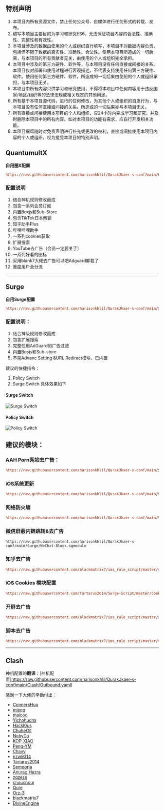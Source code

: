 ## 特别声明

1. 本项目内所有资源文件，禁止任何公众号、自媒体进行任何形式的转载、发布。
2. 编写本项目主要目的为学习和研究ES6，无法保证项目内容的合法性、准确性、完整性和有效性。
3. 本项目涉及的数据由使用的个人或组织自行填写，本项目不对数据内容负责，包括但不限于数据的真实性、准确性、合法性。使用本项目所造成的一切后果，与本项目的所有贡献者无关，由使用的个人或组织完全承担。
4. 本项目中涉及的第三方硬件、软件等，与本项目没有任何直接或间接的关系。本项目仅对部署和使用过程进行客观描述，不代表支持使用任何第三方硬件、软件。使用任何第三方硬件、软件，所造成的一切后果由使用的个人或组织承担，与本项目无关。
5. 本项目中所有内容只供学习和研究使用，不得将本项目中任何内容用于违反国家/地区/组织等的法律法规或相关规定的其他用途。
6. 所有基于本项目源代码，进行的任何修改，为其他个人或组织的自发行为，与本项目没有任何直接或间接的关系，所造成的一切后果亦与本项目无关。
7. 所有直接或间接使用本项目的个人和组织，应24小时内完成学习和研究，并及时删除本项目中的所有内容。如对本项目的功能有需求，应自行开发相关功能。
8. 本项目保留随时对免责声明进行补充或更改的权利，直接或间接使用本项目内容的个人或组织，视为接受本项目的特别声明。

## QuantumultX

**自用圈X配置**
```ini
https://raw.githubusercontent.com/harisonkhlil/QurakJkaer-s-conf/main/QuantumultX/harisonkhlil.conf
```
### 配置说明
1. 结合神机规则修改而成
2. 包含一系列会员订阅
3. 内置Boxjs和Sub-Store
4. 包含TikTok日本解锁
5. 知乎助手Plus
6. 哔哩哔哩助手
7. 一系列cookies获取
8. 扩展搜索
9. YouTube去广告（会员一定要关了）
10. 一系列好看的图标
11. 采用blank7大佬去广告可以吧Adguard卸载了
12. 重度用户全分流



*******************************
## Surge

  **自用Surge配置**
  ```ini
  https://raw.githubusercontent.com/harisonkhlil/QurakJkaer-s-conf/main/Surge/surge-pro.conf
  ```
  ### 配置说明：
  1. 结合神级规则修改而成
  2. 包含扩展搜索
  3. 完整任用AdGuard的广告过滤
  4. 内置Bosjs和Sub-store
  5. 不需Advanc Setting &URL Redirect模块，已内置
  
  
  建议的快捷指令：
  1. Policy Switch[](https://www.icloud.com/shortcuts/4a661ca02485499685552bd9c40b4d68)
  2. Surge Switch[](https://www.icloud.com/shortcuts/99ae49288bb84e018332b162a0144a90)
  具体效果如下
  #### Surge Switch
  ![Surge Switch](https://s3.jpg.cm/2021/08/04/IAGSYt.jpg)
  #### Policy Switch
  ![Policy Switch](https://s3.jpg.cm/2021/08/04/IAGHmr.jpg)
  
  ## 建议的模块：
  ### AAH Porn网站去广告：
  ```ini
  https://raw.githubusercontent.com/harisonkhlil/QurakJkaer-s-conf/main/Surge/AAH-Porn-Ads.sgmodule
  ```
  ### iOS系统更新
  ```ini
  https://raw.githubusercontent.com/harisonkhlil/QurakJkaer-s-conf/main/Surge/Blook-Update.sgmodule
  ```
  ### 网络防火墙
  ```ini
  https://raw.githubusercontent.com/harisonkhlil/QurakJkaer-s-conf/main/Surge/Network-Blook.sgmodule
  ```
  ### 微信屏蔽内链跳转&去广告
  ```
  https://raw.githubusercontent.com/harisonkhlil/QurakJkaer-s-conf/main/Surge/WeChat-Blook.sgmodule
  ````
  ### 知乎去广告
  ```ini
  https://raw.githubusercontent.com/blackmatrix7/ios_rule_script/master/script/zhihu/zhihu_lite.sgmodule
  ```
  ### iOS Cookies 模块配置
  ```ini
  https://raw.githubusercontent.com/Tartarus2014/Surge-Script/master/Cookie.sgmodule
  ```
  ### 开屏去广告
  ```ini
  https://raw.githubusercontent.com/blackmatrix7/ios_rule_script/master/script/startup/startup.sgmodule
  ```
  ### 脚本去广告
  ```ini
  https://raw.githubusercontent.com/blackmatrix7/ios_rule_script/master/rewrite/Surge/AdvertisingScript/AdvertisingScript.sgmodule
  ```
  *********************
## Clash
  
  神机配置的**翻译**：[神机配置]https://raw.githubusercontent.com/harisonkhlil/QurakJkaer-s-conf/main/Clash/Outbound.yaml)

感谢一下大佬的辛勤付出：
* [ConnersHua](https://github.com/DivineEngine/Profiles/tree/master)
* [mieqq](https://github.com/mieqq/mieqq)
* [maicoo](https://github.com/blankmagic/surge)
* [Yichahucha](https://github.com/yichahucha/surge/tree/master)
* [Hackl0us](https://github.com/Hackl0us)
* [ChuheGit](https://github.com/ChuheGit/1)
* [NobyDa](https://github.com/NobyDa)
* [KOP-XIAO](https://github.com/KOP-XIAO)
* [Peng-YM](https://github.com/Peng-YM)
* [Chavy](https://github.com/chavyleung)
* [nzw9314](https://github.com/nzw9314)
* [Tartarus2014](https://github.com/Tartarus2014)
* [Semporia](https://github.com/Semporia)
* [Anurag Hazra](https://github.com/anuraghazra)
* [zqzess](https://github.com/zqzess)
* [chouchoui](https://github.com/chouchoui)
* [Qure](https://github.com/Koolson/Qure)
* [Orz-3](https://github.com/Orz-3)
* [blackmatrix7](https://github.com/blackmatrix7)
* [DivineEngine](https://github.com/DivineEngine)
